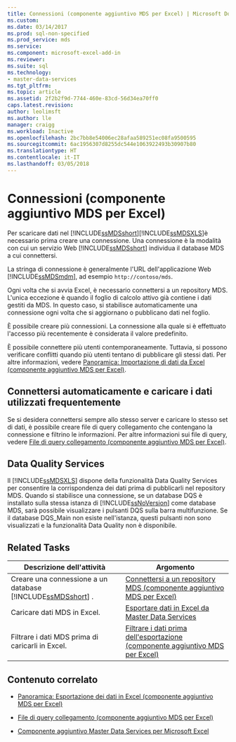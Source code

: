 ```yaml
---
title: Connessioni (componente aggiuntivo MDS per Excel) | Microsoft Docs
ms.custom: 
ms.date: 03/14/2017
ms.prod: sql-non-specified
ms.prod_service: mds
ms.service: 
ms.component: microsoft-excel-add-in
ms.reviewer: 
ms.suite: sql
ms.technology:
- master-data-services
ms.tgt_pltfrm: 
ms.topic: article
ms.assetid: 2f2b2f9d-7744-460e-83cd-56d34ea70ff0
caps.latest.revision: 
author: leolimsft
ms.author: lle
manager: craigg
ms.workload: Inactive
ms.openlocfilehash: 2bc7bb8e54006ec28afaa589251ec08fa9500595
ms.sourcegitcommit: 6ac1956307d8255dc544e1063922493b30907b80
ms.translationtype: HT
ms.contentlocale: it-IT
ms.lasthandoff: 03/05/2018
---
```

# <a name="connections-mds-add-in-for-excel"></a>Connessioni (componente aggiuntivo MDS per Excel)
  Per scaricare dati nel [!INCLUDE[ssMDSshort](../../includes/ssmdsshort-md.md)][!INCLUDE[ssMDSXLS](../../includes/ssmdsxls-md.md)]è necessario prima creare una connessione. Una connessione è la modalità con cui un servizio Web [!INCLUDE[ssMDSshort](../../includes/ssmdsshort-md.md)] individua il database MDS a cui connettersi.  
  
 La stringa di connessione è generalmente l'URL dell'applicazione Web [!INCLUDE[ssMDSmdm](../../includes/ssmdsmdm-md.md)], ad esempio `http://contoso/mds`.  
  
 Ogni volta che si avvia Excel, è necessario connettersi a un repository MDS. L'unica eccezione è quando il foglio di calcolo attivo già contiene i dati gestiti da MDS. In questo caso, si stabilisce automaticamente una connessione ogni volta che si aggiornano o pubblicano dati nel foglio.  
  
 È possibile creare più connessioni. La connessione alla quale si è effettuato l'accesso più recentemente è considerata il valore predefinito.  
  
 È possibile connettere più utenti contemporaneamente. Tuttavia, si possono verificare conflitti quando più utenti tentano di pubblicare gli stessi dati. Per altre informazioni, vedere [Panoramica: Importazione di dati da Excel &#40;componente aggiuntivo MDS per Excel&#41;](../../master-data-services/microsoft-excel-add-in/overview-importing-data-from-excel-mds-add-in-for-excel.md).  
  
## <a name="connect-automatically-and-load-frequently-used-data"></a>Connettersi automaticamente e caricare i dati utilizzati frequentemente  
 Se si desidera connettersi sempre allo stesso server e caricare lo stesso set di dati, è possibile creare file di query collegamento che contengano la connessione e filtrino le informazioni. Per altre informazioni sui file di query, vedere [File di query collegamento &#40;componente aggiuntivo MDS per Excel&#41;](../../master-data-services/microsoft-excel-add-in/shortcut-query-files-mds-add-in-for-excel.md).  
  
## <a name="data-quality-services"></a>Data Quality Services  
 Il [!INCLUDE[ssMDSXLS](../../includes/ssmdsxls-md.md)] dispone della funzionalità Data Quality Services per consentire la corrispondenza dei dati prima di pubblicarli nel repository MDS. Quando si stabilisce una connessione, se un database DQS è installato sulla stessa istanza di [!INCLUDE[ssNoVersion](../../includes/ssnoversion-md.md)] come database MDS, sarà possibile visualizzare i pulsanti DQS sulla barra multifunzione. Se il database DQS_Main non esiste nell'istanza, questi pulsanti non sono visualizzati e la funzionalità Data Quality non è disponibile.  
  
## <a name="related-tasks"></a>Related Tasks  
  
|Descrizione dell'attività|Argomento|  
|----------------------|-----------|  
|Creare una connessione a un database [!INCLUDE[ssMDSshort](../../includes/ssmdsshort-md.md)] .|[Connettersi a un repository MDS &#40;componente aggiuntivo MDS per Excel&#41;](../../master-data-services/microsoft-excel-add-in/connect-to-an-mds-repository-mds-add-in-for-excel.md)|  
|Caricare dati MDS in Excel.|[Esportare dati in Excel da Master Data Services](../../master-data-services/microsoft-excel-add-in/export-data-to-excel-from-master-data-services.md)|  
|Filtrare i dati MDS prima di caricarli in Excel.|[Filtrare i dati prima dell'esportazione &#40;componente aggiuntivo MDS per Excel&#41;](../../master-data-services/microsoft-excel-add-in/filter-data-before-exporting-mds-add-in-for-excel.md)|  
  
## <a name="related-content"></a>Contenuto correlato  
  
-   [Panoramica: Esportazione dei dati in Excel &#40;componente aggiuntivo MDS per Excel&#41;](../../master-data-services/microsoft-excel-add-in/overview-exporting-data-to-excel-mds-add-in-for-excel.md)  
  
-   [File di query collegamento &#40;componente aggiuntivo MDS per Excel&#41;](../../master-data-services/microsoft-excel-add-in/shortcut-query-files-mds-add-in-for-excel.md)  
  
-   [Componente aggiuntivo Master Data Services per Microsoft Excel](../../master-data-services/microsoft-excel-add-in/master-data-services-add-in-for-microsoft-excel.md)  
  
  
